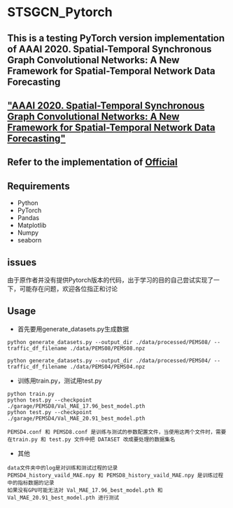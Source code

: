 # STSGCN_Pytorch
## This is a testing PyTorch version implementation of AAAI 2020. Spatial-Temporal Synchronous Graph Convolutional Networks: A New Framework for Spatial-Temporal Network Data Forecasting
## ["AAAI 2020. Spatial-Temporal Synchronous Graph Convolutional Networks: A New Framework for Spatial-Temporal Network Data Forecasting"](https://aaai.org/ojs/index.php/AAAI/article/view/5438/5294)
## Refer to the implementation of [Official](https://github.com/Davidham3/STSGCN)

## Requirements
* Python
* PyTorch
* Pandas
* Matplotlib
* Numpy
* seaborn

## issues
由于原作者并没有提供Pytorch版本的代码，出于学习的目的自己尝试实现了一下，可能存在问题，欢迎各位指正和讨论

## Usage
* 首先要用generate_datasets.py生成数据
```
python generate_datasets.py --output_dir ./data/processed/PEMS08/ --traffic_df_filename ./data/PEMS08/PEMS08.npz
``` 
``` 
python generate_datasets.py --output_dir ./data/processed/PEMS04/ --traffic_df_filename ./data/PEMS04/PEMS04.npz
``` 
* 训练用train.py，测试用test.py
``` 
python train.py
python test.py --checkpoint ./garage/PEMSD8/Val_MAE_17.96_best_model.pth
python test.py --checkpoint ./garage/PEMSD4/Val_MAE_20.91_best_model.pth
``` 
``` 
PEMSD4.conf 和 PEMSD8.conf 是训练与测试的参数配置文件，当使用这两个文件时，需要在train.py 和 test.py 文件中把 DATASET 改成要处理的数据集名
``` 
* 其他
``` 
data文件夹中的log是对训练和测试过程的记录
PEMSD4_history_vaild_MAE.npy 和 PEMSD8_history_vaild_MAE.npy 是训练过程中的指标数据的记录
如果没有GPU可能无法对 Val_MAE_17.96_best_model.pth 和 Val_MAE_20.91_best_model.pth 进行测试
``` 



